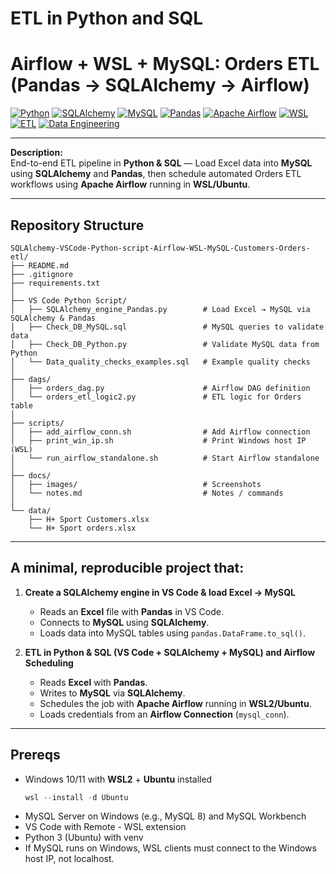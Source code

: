 # ETL in Python and SQL
# Airflow + WSL + MySQL: Orders ETL (Pandas → SQLAlchemy → Airflow)

[![Python](https://img.shields.io/badge/Python-3.x-blue)](https://www.python.org/)
[![SQLAlchemy](https://img.shields.io/badge/SQLAlchemy-ORM-red)](https://www.sqlalchemy.org/)
[![MySQL](https://img.shields.io/badge/MySQL-Database-orange)](https://www.mysql.com/)
[![Pandas](https://img.shields.io/badge/Pandas-Data%20Analysis-green)](https://pandas.pydata.org/)
[![Apache Airflow](https://img.shields.io/badge/Apache%20Airflow-Workflow%20Orchestration-blueviolet)](https://airflow.apache.org/)
[![WSL](https://img.shields.io/badge/WSL-Ubuntu-lightgrey)](https://learn.microsoft.com/en-us/windows/wsl/)
[![ETL](https://img.shields.io/badge/ETL-Process-brightgreen)](#)
[![Data Engineering](https://img.shields.io/badge/Data%20Engineering-Pipeline-yellow)](#)

---

**Description:**  
End-to-end ETL pipeline in **Python & SQL** — Load Excel data into **MySQL** using **SQLAlchemy** and **Pandas**, then schedule automated Orders ETL workflows using **Apache Airflow** running in **WSL/Ubuntu**.

---

## Repository Structure

```text
SQLAlchemy-VSCode-Python-script-Airflow-WSL-MySQL-Customers-Orders-etl/
├── README.md
├── .gitignore
├── requirements.txt
│
├── VS Code Python Script/
│   ├── SQLAlchemy_engine_Pandas.py        # Load Excel → MySQL via SQLAlchemy & Pandas
│   ├── Check_DB_MySQL.sql                 # MySQL queries to validate data
│   ├── Check_DB_Python.py                 # Validate MySQL data from Python
│   └── Data_quality_checks_examples.sql   # Example quality checks
│
├── dags/
│   ├── orders_dag.py                      # Airflow DAG definition
│   └── orders_etl_logic2.py               # ETL logic for Orders table
│
├── scripts/
│   ├── add_airflow_conn.sh                # Add Airflow connection
│   ├── print_win_ip.sh                    # Print Windows host IP (WSL)
│   └── run_airflow_standalone.sh          # Start Airflow standalone
│
├── docs/
│   ├── images/                            # Screenshots
│   └── notes.md                           # Notes / commands
│
└── data/
    ├── H+ Sport Customers.xlsx
    └── H+ Sport orders.xlsx
```


---

## A minimal, reproducible project that:

1. **Create a SQLAlchemy engine in VS Code & load Excel → MySQL**
   - Reads an **Excel** file with **Pandas** in VS Code.
   - Connects to **MySQL** using **SQLAlchemy**.
   - Loads data into MySQL tables using `pandas.DataFrame.to_sql()`.

2. **ETL in Python & SQL (VS Code + SQLAlchemy + MySQL) and Airflow Scheduling**
   - Reads **Excel** with **Pandas**.
   - Writes to **MySQL** via **SQLAlchemy**.
   - Schedules the job with **Apache Airflow** running in **WSL2/Ubuntu**.
   - Loads credentials from an **Airflow Connection** (`mysql_conn`).

---

## Prereqs

- Windows 10/11 with **WSL2** + **Ubuntu** installed  
  ```powershell
  wsl --install -d Ubuntu
- MySQL Server on Windows (e.g., MySQL 8) and MySQL Workbench
- VS Code with Remote - WSL extension
- Python 3 (Ubuntu) with venv
- If MySQL runs on Windows, WSL clients must connect to the Windows host IP, not localhost.
